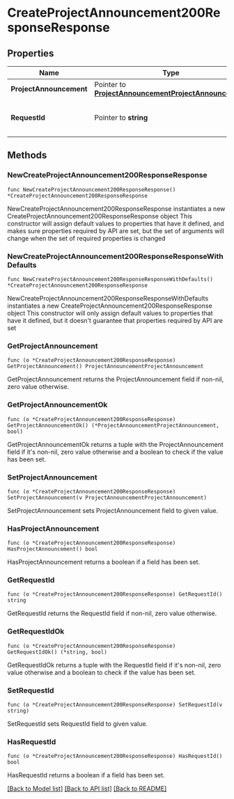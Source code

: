 # CreateProjectAnnouncement200ResponseResponse

## Properties

Name | Type | Description | Notes
------------ | ------------- | ------------- | -------------
**ProjectAnnouncement** | Pointer to [**ProjectAnnouncementProjectAnnouncement**](ProjectAnnouncementProjectAnnouncement.md) |  | [optional] 
**RequestId** | Pointer to **string** | 请求id | [optional] [default to "xxxxx"]

## Methods

### NewCreateProjectAnnouncement200ResponseResponse

`func NewCreateProjectAnnouncement200ResponseResponse() *CreateProjectAnnouncement200ResponseResponse`

NewCreateProjectAnnouncement200ResponseResponse instantiates a new CreateProjectAnnouncement200ResponseResponse object
This constructor will assign default values to properties that have it defined,
and makes sure properties required by API are set, but the set of arguments
will change when the set of required properties is changed

### NewCreateProjectAnnouncement200ResponseResponseWithDefaults

`func NewCreateProjectAnnouncement200ResponseResponseWithDefaults() *CreateProjectAnnouncement200ResponseResponse`

NewCreateProjectAnnouncement200ResponseResponseWithDefaults instantiates a new CreateProjectAnnouncement200ResponseResponse object
This constructor will only assign default values to properties that have it defined,
but it doesn't guarantee that properties required by API are set

### GetProjectAnnouncement

`func (o *CreateProjectAnnouncement200ResponseResponse) GetProjectAnnouncement() ProjectAnnouncementProjectAnnouncement`

GetProjectAnnouncement returns the ProjectAnnouncement field if non-nil, zero value otherwise.

### GetProjectAnnouncementOk

`func (o *CreateProjectAnnouncement200ResponseResponse) GetProjectAnnouncementOk() (*ProjectAnnouncementProjectAnnouncement, bool)`

GetProjectAnnouncementOk returns a tuple with the ProjectAnnouncement field if it's non-nil, zero value otherwise
and a boolean to check if the value has been set.

### SetProjectAnnouncement

`func (o *CreateProjectAnnouncement200ResponseResponse) SetProjectAnnouncement(v ProjectAnnouncementProjectAnnouncement)`

SetProjectAnnouncement sets ProjectAnnouncement field to given value.

### HasProjectAnnouncement

`func (o *CreateProjectAnnouncement200ResponseResponse) HasProjectAnnouncement() bool`

HasProjectAnnouncement returns a boolean if a field has been set.

### GetRequestId

`func (o *CreateProjectAnnouncement200ResponseResponse) GetRequestId() string`

GetRequestId returns the RequestId field if non-nil, zero value otherwise.

### GetRequestIdOk

`func (o *CreateProjectAnnouncement200ResponseResponse) GetRequestIdOk() (*string, bool)`

GetRequestIdOk returns a tuple with the RequestId field if it's non-nil, zero value otherwise
and a boolean to check if the value has been set.

### SetRequestId

`func (o *CreateProjectAnnouncement200ResponseResponse) SetRequestId(v string)`

SetRequestId sets RequestId field to given value.

### HasRequestId

`func (o *CreateProjectAnnouncement200ResponseResponse) HasRequestId() bool`

HasRequestId returns a boolean if a field has been set.


[[Back to Model list]](../README.md#documentation-for-models) [[Back to API list]](../README.md#documentation-for-api-endpoints) [[Back to README]](../README.md)


